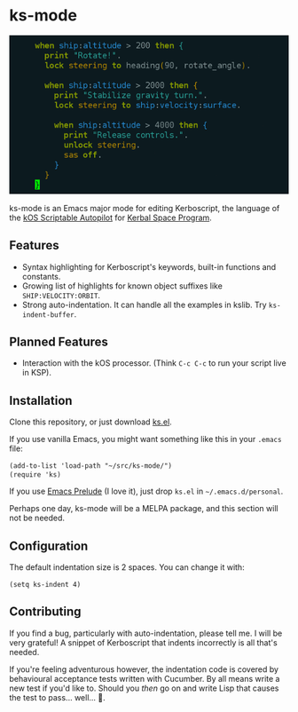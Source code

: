 ks-mode
=======
![ks-mode screenshot](screenshots/ks-mode.png)

ks-mode is an Emacs major mode for editing Kerboscript, the language of the
[kOS Scriptable Autopilot](http://ksp-kos.github.io/KOS_DOC/) for
[Kerbal Space Program](https://kerbalspaceprogram.com/en/).

Features
--------
 * Syntax highlighting for Kerboscript's keywords, built-in functions and
   constants.
 * Growing list of highlights for known object suffixes like
   `SHIP:VELOCITY:ORBIT`.
 * Strong auto-indentation. It can handle all the examples in kslib. Try
   `ks-indent-buffer`.

Planned Features
----------------
 * Interaction with the kOS processor. (Think `C-c C-c` to run your script
   live in KSP).

Installation
------------
Clone this repository, or just download [ks.el](ks.el).

If you use vanilla Emacs, you might want something like this in your
`.emacs` file:

```elisp
(add-to-list 'load-path "~/src/ks-mode/")
(require 'ks)
```

If you use [Emacs Prelude](http://batsov.com/prelude/) (I love it), just drop `ks.el` in
`~/.emacs.d/personal`.

Perhaps one day, ks-mode will be a MELPA package, and this section will not be
needed.

Configuration
-------------
The default indentation size is 2 spaces. You can change it with:
```elisp
(setq ks-indent 4)
```

Contributing
------------
If you find a bug, particularly with auto-indentation, please tell me. I will
be very grateful!  A snippet of Kerboscript that indents incorrectly is all
that's needed.

If you're feeling adventurous however, the indentation code is covered by
behavioural acceptance tests written with Cucumber.  By all means write a
new test if you'd like to. Should you *then* go on and write Lisp that
causes the test to pass... well... :green_heart:.

